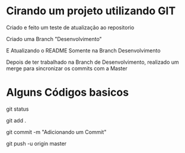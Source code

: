 Cirando um projeto utilizando GIT
=================================

Criado e feito um teste de atualização ao repositorio 

Criado uma Branch "Desenvolvimento"

E Atualizando o README Somente na Branch Desenvolvimento

Depois de ter trabalhado na Branch de Desenvolvimento, realizado um merge para sincronizar os commits com a Master

Alguns Códigos basicos
======================

git status

git add .

git commit -m "Adicionando um Commit"

git push -u origin master